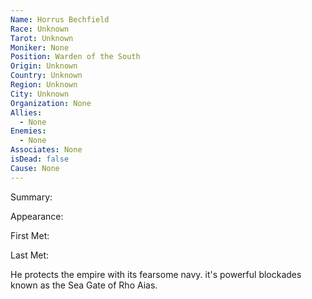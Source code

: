 ```yaml
---
Name: Horrus Bechfield
Race: Unknown
Tarot: Unknown
Moniker: None
Position: Warden of the South
Origin: Unknown
Country: Unknown
Region: Unknown
City: Unknown
Organization: None
Allies:
  - None
Enemies:
  - None
Associates: None
isDead: false
Cause: None
---
```

Summary:

Appearance: 

First Met: 

Last Met: 

He protects the empire with its fearsome navy.  it's powerful blockades known as the Sea Gate of Rho Aias.